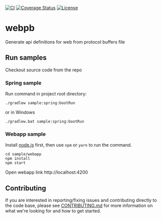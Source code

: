 [![CI](https://github.com/linqu-tech/webpb/actions/workflows/ci.yml/badge.svg)](https://github.com/linqu-tech/webpb/actions/workflows/ci.yml)
[![Coverage Status](https://coveralls.io/repos/github/linqu-tech/webpb/badge.svg?branch=master)](https://coveralls.io/github/linqu-tech/webpb?branch=master)
[![License](http://img.shields.io/:license-apache-brightgreen.svg)](http://www.apache.org/licenses/LICENSE-2.0.html)

# webpb

Generate api definitions for web from protocol buffers file

## Run samples

Checkout source code from the repo

### Spring sample

Run command in project root directory:

```shell
./gradlew sample:spring:bootRun
```

or in Windows

```shell
./gradlew.bat sample:spring:bootRun
```

### Webapp sample

Install [node.js](https://nodejs.org/en/) first, then use `npm` or `yarn` to run the command.

```shell
cd sample/webapp
npm install
npm start
```

Open webapp link http://localhost:4200

## Contributing

If you are interested in reporting/fixing issues and contributing directly to the code base, please see [CONTRIBUTING.md](CONTRIBUTING.md) for more information on what we're looking for and how to get started.
